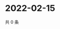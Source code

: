 # 2022-02-15

共 0 条

<!-- BEGIN WEIBO -->
<!-- 最后更新时间 Tue Feb 15 2022 12:18:46 GMT+0800 (China Standard Time) -->

<!-- END WEIBO -->
